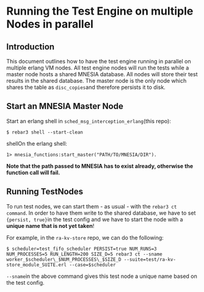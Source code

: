 # Running the Test Engine on multiple Nodes in parallel

## Introduction

This document outlines how to have the test engine running in parallel on multiple erlang VM nodes. All test engine nodes will run the tests while a master node hosts a shared MNESIA database. All nodes will store their test results in the shared database. The master node is the only node which shares the table as `disc_copies`and therefore persists it to disk.

## Start an MNESIA Master Node

Start an erlang shell in `sched_msg_interception_erlang`(this repo):

```shell
$ rebar3 shell --start-clean
```

shellOn the erlang shell:

```shell
1> mnesia_functions:start_master("PATH/TO/MNESIA/DIR").
```

**Note that the path passed to MNESIA has to exist already, otherwise the function call will fail.**

## Running TestNodes

To run test nodes, we can start them - as usual - with the `rebar3 ct command`. In order to have them write to the shared database, we have to set `{persist, true}`in the test config and we have to start the node with a **unique name that is not yet taken**!

For example, in the `ra-kv-store` repo, we can do the following:

```shell
$ scheduler=test_fifo_scheduler PERSIST=true NUM_RUNS=3 NUM_PROCESSES=5 RUN_LENGTH=200 SIZE_D=5 rebar3 ct --sname worker_$scheduler\_$NUM_PROCESSES\_$SIZE_D --suite=test/ra-kv-store_module_SUITE.erl --case=$scheduler
```

`--sname`in the above command gives this test node a unique name based on the test config.
